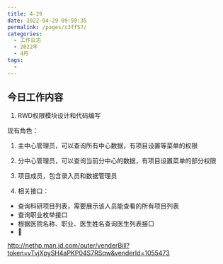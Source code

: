 ```yaml
---
title: 4-29
date: 2022-04-29 09:59:35
permalink: /pages/c3ff57/
categories:
  - 工作日志
  - 2022年
  - 4月
tags:
  - 
---
```

## 今日工作内容
1. RWD权限模块设计和代码编写

现有角色：
1. 主中心管理员，可以查询所有中心数据，有项目设置等菜单的权限
2. 分中心管理员，可以查询当前分中心的数据，有项目设置菜单的部分权限
3. 项目成员，包含录入员和数据管理员

2. 相关接口：
  - 查询科研项目列表，需要展示该人员能查看的所有项目列表
  - 查询职业枚举接口
  - 根据医院名称、职业、医生姓名查询医生列表接口
  - 


  http://nethp.man.jd.com/outer/venderBill?token=vTvjXpySH4aPKP04S7RSqw&venderId=1055473